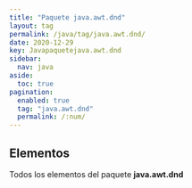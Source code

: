 ```yaml
---
title: "Paquete java.awt.dnd"
layout: tag
permalink: /java/tag/java.awt.dnd/
date: 2020-12-29
key: Javapaquetejava.awt.dnd
sidebar: 
  nav: java
aside: 
  toc: true
pagination: 
  enabled: true
  tag: "java.awt.dnd"
  permalink: /:num/
---
```


<h2>Elementos</h2>
Todos los elementos del paquete <strong>java.awt.dnd</strong>
